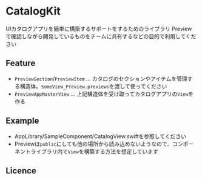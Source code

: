 # CatalogKit

UIカタログアプリを簡単に構築するサポートをするためのライブラリ
Previewで確認しながら開発しているものをチームに共有するなどの目的で利用してください

## Feature

- `PreviewSection`/`PreviewItem` ... カタログのセクションやアイテムを管理する構造体。`SomeView_Preview.previews`を渡して使ってください
- `PreviewAppMasterView` ... 上記構造体を受け取ってカタログアプリの`View`を作る

## Example

- AppLibrary/SampleComponent/CatalogView.swiftを参照してください
- Previewは`public`にしても他の場所から読み込めないようなので、コンポーネントライブラリ内で`View`を構築する方法を想定しています

## Licence

